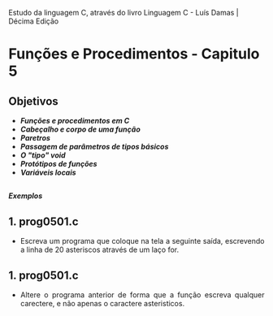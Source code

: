 
Estudo da linguagem C, através do livro Linguagem C - Luís Damas | Décima Edição

# Funções e Procedimentos - Capitulo 5

## Objetivos

* ***___Funções e procedimentos em C___***
* ***___Cabeçalho e corpo de uma função___***
* ***___Paretros___***
* ***___Passagem de parâmetros de tipos básicos___***
* ***___O "tipo" void___***
* ***___Protótipos de funções___***
* ***___Variáveis locais___***

##
***___Exemplos___***

## 1. prog0501.c
* <p style="text-align: justify">Escreva um programa que coloque na tela a seguinte saída, escrevendo a linha de 20 asteriscos através de um laço for.
</p>

## 1. prog0501.c
* <p style="text-align: justify">Altere o programa anterior de forma que a função escreva qualquer carectere, e não apenas o caractere asteristicos.
</p>